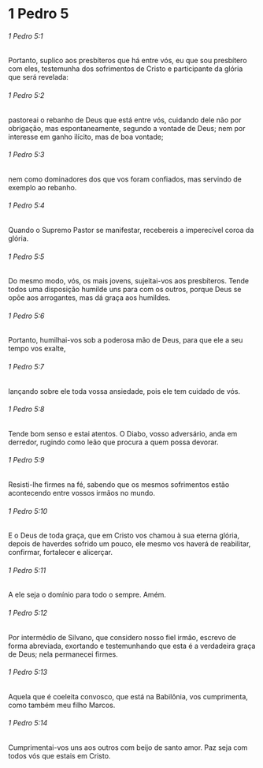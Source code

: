 # 1 Pedro 5

###### 1 Pedro 5:1

Portanto, suplico aos presbíteros que há entre vós, eu que sou presbítero com eles, testemunha dos sofrimentos de Cristo e participante da glória que será revelada:

###### 1 Pedro 5:2

pastoreai o rebanho de Deus que está entre vós, cuidando dele não por obrigação, mas espontaneamente, segundo a vontade de Deus; nem por interesse em ganho ilícito, mas de boa vontade;

###### 1 Pedro 5:3

nem como dominadores dos que vos foram confiados, mas servindo de exemplo ao rebanho.

###### 1 Pedro 5:4

Quando o Supremo Pastor se manifestar, recebereis a imperecível coroa da glória.

###### 1 Pedro 5:5

Do mesmo modo, vós, os mais jovens, sujeitai-vos aos presbíteros. Tende todos uma disposição humilde uns para com os outros, porque Deus se opõe aos arrogantes, mas dá graça aos humildes.

###### 1 Pedro 5:6

Portanto, humilhai-vos sob a poderosa mão de Deus, para que ele a seu tempo vos exalte,

###### 1 Pedro 5:7

lançando sobre ele toda vossa ansiedade, pois ele tem cuidado de vós.

###### 1 Pedro 5:8

Tende bom senso e estai atentos. O Diabo, vosso adversário, anda em derredor, rugindo como leão que procura a quem possa devorar.

###### 1 Pedro 5:9

Resisti-lhe firmes na fé, sabendo que os mesmos sofrimentos estão acontecendo entre vossos irmãos no mundo.

###### 1 Pedro 5:10

E o Deus de toda graça, que em Cristo vos chamou à sua eterna glória, depois de haverdes sofrido um pouco, ele mesmo vos haverá de reabilitar, confirmar, fortalecer e alicerçar.

###### 1 Pedro 5:11

A ele seja o domínio para todo o sempre. Amém.

###### 1 Pedro 5:12

Por intermédio de Silvano, que considero nosso fiel irmão, escrevo de forma abreviada, exortando e testemunhando que esta é a verdadeira graça de Deus; nela permanecei firmes.

###### 1 Pedro 5:13

Aquela que é coeleita convosco, que está na Babilônia, vos cumprimenta, como também meu filho Marcos.

###### 1 Pedro 5:14

Cumprimentai-vos uns aos outros com beijo de santo amor. Paz seja com todos vós que estais em Cristo.

